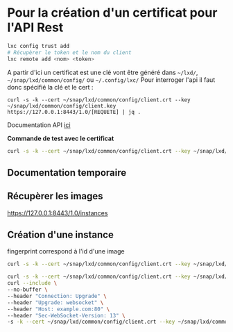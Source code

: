 # Pour la création d'un certificat pour l'API Rest

```bash 
lxc config trust add
# Récupèrer le token et le nom du client
lxc remote add <nom> <token>
``` 
A partir d'ici un certificat est une clé vont être généré dans ``~/lxd/``, ``~/snap/lxd/common/config/`` ou ``~/.config/lxc/``
Pour interroger l'api il faut donc spécifié la clé et le cert : 

```
curl -s -k --cert ~/snap/lxd/common/config/client.crt --key ~/snap/lxd/common/config/client.key https://127.0.0.1:8443/1.0/[REQUETE] | jq .
```

Documentation API [ici](https://documentation.ubuntu.com/lxd/en/latest/api/#/)

__Commande de test avec le certificat__
```bash
curl -s -k --cert ~/snap/lxd/common/config/client.crt --key ~/snap/lxd/common/config/client.key -X POST
```

## Documentation temporaire  

## Récupèrer les images

https://127.0.0.1:8443/1.0/instances

## Création d'une instance

fingerprint correspond à l'id d'une image

```bash
curl -s -k --cert ~/snap/lxd/common/config/client.crt --key ~/snap/lxd/common/config/client.key -X POST https://127.0.0.1:8443/1.0/instances -H "Content-Type: application/json" -d '{"name":"test56noah","source":{"type":"image","fingerprint":"1722a71a9f2dc0c68eac142a7d53ec728c15d2379e99f5b5545de99d440e3422"}}'| jq .metadata.id | sed 's/"//g' | curl -s -k --cert ~/snap/lxd/common/config/client.crt --key ~/snap/lxd/common/config/client.key https://127.0.0.1:8443/1.0/operations/$(</dev/stdin) | jq .
```
```bash
curl -s -k --cert ~/snap/lxd/common/config/client.crt --key ~/snap/lxd/common/config/client.key -X POST https://127.0.0.1:8443/1.0/instances -H "Content-Type: application/json" -d '{"name":"test56noah","source":{"type":"image","fingerprint":"712a58368655"}}'| jq .metadata.id | sed 's/"//g' | 
curl --include \
--no-buffer \
--header "Connection: Upgrade" \
--header "Upgrade: websocket" \
--header "Host: example.com:80" \
--header "Sec-WebSocket-Version: 13" \
-s -k --cert ~/snap/lxd/common/config/client.crt --key ~/snap/lxd/common/config/client.key https://127.0.0.1:8443/1.0/operations/$(</dev/stdin)
```
